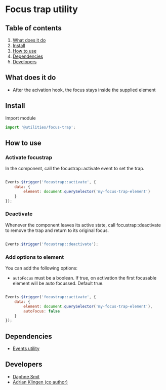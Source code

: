 # Focus trap utility

## Table of contents
1. [What does it do](#markdown-header-what-does-it-do)
2. [Install](#markdown-header-install)
3. [How to use](#markdown-header-how-to-use)
4. [Dependencies](#markdown-header-dependencies)
5. [Developers](#markdown-header-developers)


## What does it do
* After the acivation hook, the focus stays inside the supplied element

## Install
Import module
```javascript
import '@utilities/focus-trap';
```

## How to use

### Activate focustrap

In the component, call the focustrap::activate event to set the trap.

```javascript

Events.$trigger('focustrap::activate', {
    data: {
        element: document.querySelector('my-focus-trap-element')
    }
});

```

### Deactivate

Whenever the component leaves its active state, call focustrap::deactivate to remove the trap and return to its
original focus.

```javascript

Events.$trigger('focustrap::deactivate');

```

### Add options to element

You can add the following options:
* `autoFocus` must be a boolean. If true, on activation the first focusable element will be auto focussed. Default true.

```javascript

Events.$trigger('focustrap::activate', {
    data: {
        element: document.querySelector('my-focus-trap-element'),
        autoFocus: false
    }
});

```

## Dependencies
* [Events utility](/utilities/events/)

## Developers
* [Daphne Smit](mailto:daphne@tamtam.nl)
* [Adrian Klingen (co author)](mailto:adrian@tamtam.nl)
